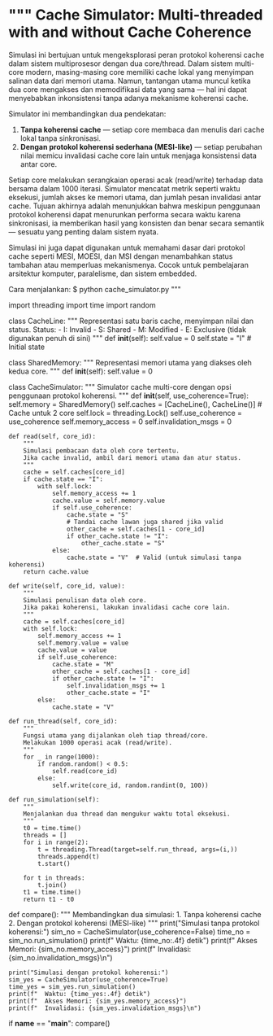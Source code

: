 """
Cache Simulator: Multi-threaded with and without Cache Coherence
=================================================================

Simulasi ini bertujuan untuk mengeksplorasi peran protokol koherensi cache dalam sistem multiprosesor 
dengan dua core/thread. Dalam sistem multi-core modern, masing-masing core memiliki cache lokal 
yang menyimpan salinan data dari memori utama. Namun, tantangan utama muncul ketika dua core mengakses 
dan memodifikasi data yang sama — hal ini dapat menyebabkan inkonsistensi tanpa adanya mekanisme 
koherensi cache.

Simulator ini membandingkan dua pendekatan:
1. **Tanpa koherensi cache** — setiap core membaca dan menulis dari cache lokal tanpa sinkronisasi.
2. **Dengan protokol koherensi sederhana (MESI-like)** — setiap perubahan nilai memicu invalidasi 
   cache core lain untuk menjaga konsistensi data antar core.

Setiap core melakukan serangkaian operasi acak (read/write) terhadap data bersama dalam 1000 iterasi. 
Simulator mencatat metrik seperti waktu eksekusi, jumlah akses ke memori utama, dan jumlah pesan 
invalidasi antar cache. Tujuan akhirnya adalah menunjukkan bahwa meskipun penggunaan protokol 
koherensi dapat menurunkan performa secara waktu karena sinkronisasi, ia memberikan hasil yang 
konsisten dan benar secara semantik — sesuatu yang penting dalam sistem nyata.

Simulasi ini juga dapat digunakan untuk memahami dasar dari protokol cache seperti MESI, MOESI, 
dan MSI dengan menambahkan status tambahan atau memperluas mekanismenya. Cocok untuk pembelajaran 
arsitektur komputer, paralelisme, dan sistem embedded.

Cara menjalankan:
$ python cache_simulator.py
"""

import threading
import time
import random

class CacheLine:
    """
    Representasi satu baris cache, menyimpan nilai dan status.
    Status:
    - I: Invalid
    - S: Shared
    - M: Modified
    - E: Exclusive (tidak digunakan penuh di sini)
    """
    def __init__(self):
        self.value = 0
        self.state = "I"  # Initial state

class SharedMemory:
    """
    Representasi memori utama yang diakses oleh kedua core.
    """
    def __init__(self):
        self.value = 0

class CacheSimulator:
    """
    Simulator cache multi-core dengan opsi penggunaan protokol koherensi.
    """
    def __init__(self, use_coherence=True):
        self.memory = SharedMemory()
        self.caches = [CacheLine(), CacheLine()]  # Cache untuk 2 core
        self.lock = threading.Lock()
        self.use_coherence = use_coherence
        self.memory_access = 0
        self.invalidation_msgs = 0

    def read(self, core_id):
        """
        Simulasi pembacaan data oleh core tertentu.
        Jika cache invalid, ambil dari memori utama dan atur status.
        """
        cache = self.caches[core_id]
        if cache.state == "I":
            with self.lock:
                self.memory_access += 1
                cache.value = self.memory.value
                if self.use_coherence:
                    cache.state = "S"
                    # Tandai cache lawan juga shared jika valid
                    other_cache = self.caches[1 - core_id]
                    if other_cache.state != "I":
                        other_cache.state = "S"
                else:
                    cache.state = "V"  # Valid (untuk simulasi tanpa koherensi)
        return cache.value

    def write(self, core_id, value):
        """
        Simulasi penulisan data oleh core.
        Jika pakai koherensi, lakukan invalidasi cache core lain.
        """
        cache = self.caches[core_id]
        with self.lock:
            self.memory_access += 1
            self.memory.value = value
            cache.value = value
            if self.use_coherence:
                cache.state = "M"
                other_cache = self.caches[1 - core_id]
                if other_cache.state != "I":
                    self.invalidation_msgs += 1
                    other_cache.state = "I"
            else:
                cache.state = "V"

    def run_thread(self, core_id):
        """
        Fungsi utama yang dijalankan oleh tiap thread/core.
        Melakukan 1000 operasi acak (read/write).
        """
        for _ in range(1000):
            if random.random() < 0.5:
                self.read(core_id)
            else:
                self.write(core_id, random.randint(0, 100))

    def run_simulation(self):
        """
        Menjalankan dua thread dan mengukur waktu total eksekusi.
        """
        t0 = time.time()
        threads = []
        for i in range(2):
            t = threading.Thread(target=self.run_thread, args=(i,))
            threads.append(t)
            t.start()

        for t in threads:
            t.join()
        t1 = time.time()
        return t1 - t0

def compare():
    """
    Membandingkan dua simulasi:
    1. Tanpa koherensi cache
    2. Dengan protokol koherensi (MESI-like)
    """
    print("Simulasi tanpa protokol koherensi:")
    sim_no = CacheSimulator(use_coherence=False)
    time_no = sim_no.run_simulation()
    print(f"  Waktu: {time_no:.4f} detik")
    print(f"  Akses Memori: {sim_no.memory_access}")
    print(f"  Invalidasi: {sim_no.invalidation_msgs}\n")

    print("Simulasi dengan protokol koherensi:")
    sim_yes = CacheSimulator(use_coherence=True)
    time_yes = sim_yes.run_simulation()
    print(f"  Waktu: {time_yes:.4f} detik")
    print(f"  Akses Memori: {sim_yes.memory_access}")
    print(f"  Invalidasi: {sim_yes.invalidation_msgs}\n")

if __name__ == "__main__":
    compare()

